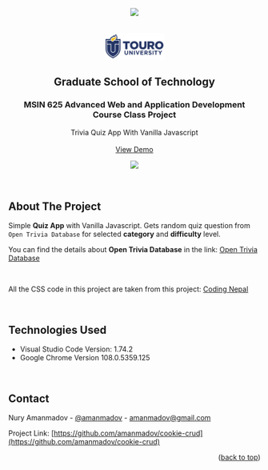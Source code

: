 <div align="center">
<p align="center"><img src="https://img.shields.io/badge/License-MIT-yellow.svg"></p>

<!-- PROJECT LOGO -->
<br/>
<div align="center">
    <img src="images/touro-university-logo-blue.png" width=120 alt="Touro University Logo">
    <h2 align="center">Graduate School of Technology</h2>
    <h3 align="center">MSIN 625 Advanced Web and Application Development Course Class Project</h3>
</div>
  

  <p align="center">
    Trivia Quiz App With Vanilla Javascript
    <br/> <br/>
    <a href="https://amanmadov.github.io/trivia-quiz-app/index.html">View Demo</a>
  </p>
</div>


<p align="center"><img src="https://amanmadov.github.io/trivia-quiz-app/images/screenshot.png"></p>

<br/>

<!-- ABOUT THE PROJECT -->
## About The Project

Simple **Quiz App** with Vanilla Javascript. Gets random quiz question from `Open Trivia Database` for selected **category** and **difficulty** level.
<p>
  You can find the details about <strong>Open Trivia Database</strong> in the link:
  <a href="https://opentdb.com/browse.php" target="_blank">Open Trivia Database</a>
</p>
<br>
<p>
  All the CSS code in this project are taken from this project:
  <a href="https://www.codingnepalweb.com/quiz-app-with-timer-javascript/" target="_blank">Coding Nepal</a>
</p>


<br/>

## Technologies Used
 - Visual Studio Code Version: 1.74.2
 - Google Chrome Version 108.0.5359.125

<br/>


<!-- CONTACT -->
## Contact

Nury Amanmadov - [@amanmadov](https://twitter.com/amanmadov) - amanmadov@gmail.com

Project Link: [https://github.com/amanmadov/cookie-crud](https://github.com/amanmadov/cookie-crud)

<p align="right">(<a href="#top">back to top</a>)</p>
